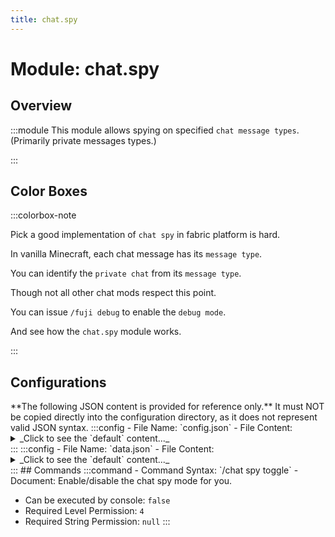 ```yaml
---
title: chat.spy
---
```



# Module: chat.spy

## Overview
:::module
  This module allows spying on specified `chat message types`. (Primarily private messages types.)


:::
## Color Boxes

:::colorbox-note

  Pick a good implementation of `chat spy` in fabric platform is hard.
  
  In vanilla Minecraft, each chat message has its `message type`.
  
  You can identify the `private chat` from its `message type`.
  
  Though not all other chat mods respect this point.
  
  You can issue `/fuji debug` to enable the `debug mode`.
  
  And see how the `chat.spy` module works.


:::

## Configurations
<Admonition type="warning" icon="" title="">
**The following JSON content is provided for reference only.**
It must NOT be copied directly into the configuration directory, as it does not represent valid JSON syntax.
</Admonition>
:::config
- File Name: `config.json`
- File Content: 
<details>

<summary>_Click to see the `default` content..._</summary>

```json showLineNumbers title="config/fuji/modules/chat/spy/config.json"
{
  /* Only accept and spy on `messages` whose `message type` meets the `whitelist`. */
  "message_type": {
    "acceptors": [
      "minecraft:msg_command_incoming"
    ]
  }
  /* Should not spy on `consecutive same text`. */,
  "ignore_consecutive_same_text": true
  /* Should we also log the `console` what is spied? */,
  "log_console": false
}
```
</details>
:::
:::config
- File Name: `data.json`
- File Content: 
<details>

<summary>_Click to see the `default` content..._</summary>

```json showLineNumbers title="config/fuji/modules/chat/spy/data.json"
{
  /* Saved per-player options. */
  "options": {}
}
```
</details>
:::
## Commands
:::command
- Command Syntax: `/chat spy toggle`
- Document:   Enable/disable the chat spy mode for you.


- Can be executed by console: `false`
- Required Level Permission: `4`
- Required String Permission: `null`
:::
